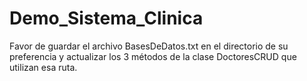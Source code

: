 # Demo_Sistema_Clinica

Favor de guardar el archivo BasesDeDatos.txt en el directorio de su preferencia y actualizar los 3 métodos de la clase DoctoresCRUD que utilizan esa ruta.
